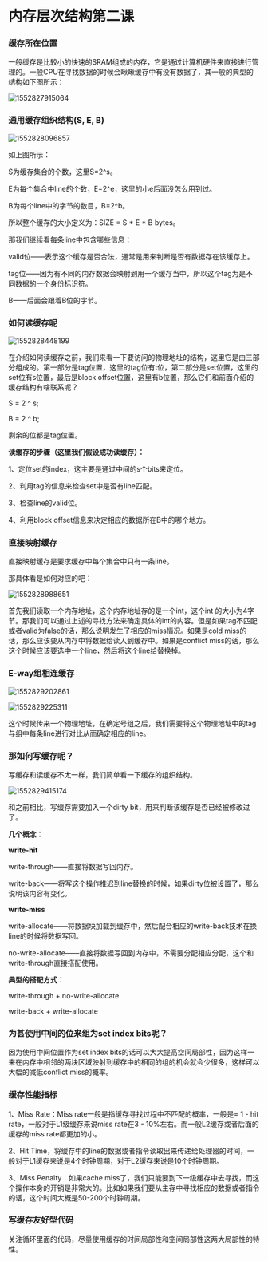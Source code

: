 # 内存层次结构第二课

### 缓存所在位置

一般缓存是比较小的快速的SRAM组成的内存，它是通过计算机硬件来直接进行管理的。一般CPU在寻找数据的时候会瞅瞅缓存中有没有数据了，其一般的典型的结构如下图所示：

![1552827915064](C:\Users\yupei\AppData\Local\Temp\1552827915064.png)



### 通用缓存组织结构(S, E, B)

![1552828096857](C:\Users\yupei\AppData\Local\Temp\1552828096857.png)

如上图所示：

S为缓存集合的个数，这里S=2^s。

E为每个集合中line的个数，E=2^e，这里的小e后面没怎么用到过。

B为每个line中的字节的数目，B=2^b。

所以整个缓存的大小定义为：SIZE = S * E * B bytes。

那我们继续看每条line中包含哪些信息：

valid位——表示这个缓存是否合法，通常是用来判断是否有数据存在该缓存上。

tag位——因为有不同的内存数据会映射到用一个缓存当中，所以这个tag为是不同数据的一个身份标识符。

B——后面会跟着B位的字节。

### 如何读缓存呢

![1552828448199](C:\Users\yupei\AppData\Local\Temp\1552828448199.png)

在介绍如何读缓存之前，我们来看一下要访问的物理地址的结构，这里它是由三部分组成的。第一部分是tag位置，这里的tag位有t位，第二部分是set位置，这里的set位有s位置，最后是block offset位置，这里有b位置，那么它们和前面介绍的缓存结构有啥联系呢？

S = 2 ^ s;

B = 2 ^ b;

剩余的位都是tag位置。

**读缓存的步骤（这里我们假设成功读缓存）：**

1、定位set的index，这主要是通过中间的s个bits来定位。

2、利用tag的信息来检查set中是否有line匹配。

3、检查line的valid位。

4、利用block offset信息来决定相应的数据所在B中的哪个地方。

### 直接映射缓存

直接映射缓存是要求缓存中每个集合中只有一条line。

那具体看是如何对应的吧：

![1552828988651](C:\Users\yupei\AppData\Local\Temp\1552828988651.png)

首先我们读取一个内存地址，这个内存地址存的是一个int，这个int 的大小为4字节。那我们可以通过上述的寻找方法来确定具体的int的内容。但是如果tag不匹配或者valid为false的话，那么说明发生了相应的miss情况。如果是cold miss的话，那么应该要从内存中将数据给读入到缓存中。如果是conflict miss的话，那么这个时候应该要选中一个line，然后将这个line给替换掉。

### E-way组相连缓存

![1552829202861](C:\Users\yupei\AppData\Local\Temp\1552829202861.png)

![1552829225311](C:\Users\yupei\AppData\Local\Temp\1552829225311.png)

这个时候传来一个物理地址，在确定号组之后，我们需要将这个物理地址中的tag与组中每条line进行对比从而确定相应的line。

### 那如何写缓存呢？

写缓存和读缓存不太一样，我们简单看一下缓存的组织结构。

![1552829415174](C:\Users\yupei\AppData\Local\Temp\1552829415174.png)

和之前相比，写缓存需要加入一个dirty bit，用来判断该缓存是否已经被修改过了。

**几个概念：**

**write-hit**

write-through——直接将数据写回内存。

write-back——将写这个操作推迟到line替换的时候，如果dirty位被设置了，那么说明该内容有变化。

**write-miss**

write-allocate——将数据块加载到缓存中，然后配合相应的write-back技术在换line的时候将数据写回。

no-write-allocate——直接将数据写回到内存中，不需要分配相应分配，这个和write-through直接搭配使用。

**典型的搭配方式：**

write-through + no-write-allocate

write-back + write-allocate

### 为甚使用中间的位来组为set index bits呢？

因为使用中间位置作为set index bits的话可以大大提高空间局部性，因为这样一来在内存中相邻的两块区域映射到缓存中的相同的组的机会就会少很多，这样可以大幅的减低conflict miss的概率。

### 缓存性能指标

1、Miss Rate：Miss rate一般是指缓存寻找过程中不匹配的概率，一般是= 1 - hit rate，一般对于L1级缓存来说miss rate在3 - 10%左右。而一般L2缓存或者后面的缓存的miss rate都更加的小。

2、Hit Time，将缓存中的line的数据或者指令读取出来传递给处理器的时间，一般对于L1缓存来说是4个时钟周期，对于L2缓存来说是10个时钟周期。

3、Miss Penalty：如果cache miss了，我们只能要到下一级缓存中去寻找，而这个操作本身的开销是非常大的。比如如果我们要从主存中寻找相应的数据或者指令的话，这个时间大概是50-200个时钟周期。

### 写缓存友好型代码

关注循环里面的代码，尽量使用缓存的时间局部性和空间局部性这两大局部性的特性。



















